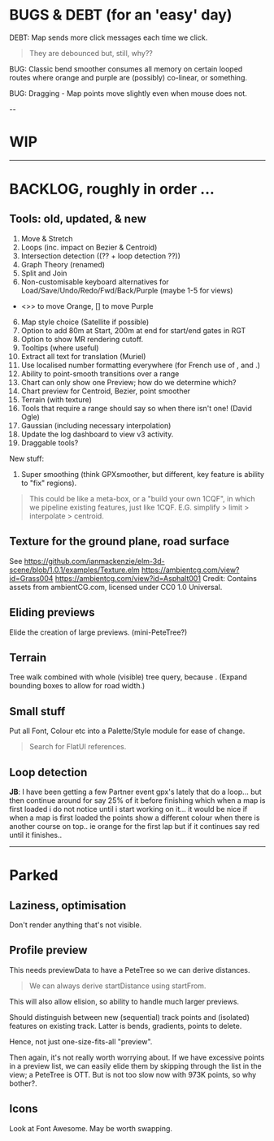 
# BUGS & DEBT (for an 'easy' day)

DEBT: Map sends more click messages each time we click. 
> They are debounced but, still, why??

BUG: Classic bend smoother consumes all memory on certain looped routes where
     orange and purple are (possibly) co-linear, or something.

BUG: Dragging - Map points move slightly even when mouse does not.

--

# WIP

---

# BACKLOG, roughly in order ...

## Tools: old, updated, & new

1. Move & Stretch
2. Loops (inc. impact on Bezier & Centroid)
3. Intersection detection ((?? + loop detection ??))
4. Graph Theory (renamed)
5. Split and Join
6. Non-customisable keyboard alternatives for Load/Save/Undo/Redo/Fwd/Back/Purple (maybe 1-5 for views)
+ <>> to move Orange, [] to move Purple
6. Map style choice (Satellite if possible)
7. Option to add 80m at Start, 200m at end for start/end gates in RGT
8. Option to show MR rendering cutoff.
9. Tooltips (where useful)
10. Extract all text for translation (Muriel)
11. Use localised number formatting everywhere (for French use of , and .)
12. Ability to point-smooth transitions over a range
13. Chart can only show one Preview; how do we determine which?
14. Chart preview for Centroid, Bezier, point smoother
16. Terrain (with texture)
17. Tools that require a range should say so when there isn't one! (David Ogle)
18. Gaussian (including necessary interpolation)
20. Update the log dashboard to view v3 activity.
21. Draggable tools?

New stuff:
1. Super smoothing  (think GPXsmoother, but different, key feature is ability to "fix" regions).
> This could be like a meta-box, or a "build your own 1CQF", in which
> we pipeline existing features, just like 1CQF.
> E.G. simplify > limit > interpolate > centroid.

## Texture for the ground plane, road surface

See https://github.com/ianmackenzie/elm-3d-scene/blob/1.0.1/examples/Texture.elm
https://ambientcg.com/view?id=Grass004
https://ambientcg.com/view?id=Asphalt001
Credit: Contains assets from ambientCG.com, licensed under CC0 1.0 Universal.

## Eliding previews

Elide the creation of large previews. (mini-PeteTree?)

## Terrain

Tree walk combined with whole (visible) tree query, because <track loops>.
(Expand bounding boxes to allow for road width.)

## Small stuff

Put all Font, Colour etc into a Palette/Style module for ease of change.
> Search for FlatUI references.

## Loop detection

**JB**: I have been getting a few Partner event gpx's lately that do a loop... but then continue around for say 25% of it before finishing which when a map is first loaded i do not notice until i start working on it... it would be nice if when a map is first loaded the points show a different colour when there is another course on top.. ie orange for the first lap but if it continues say red until it finishes..

---

# Parked

## Laziness, optimisation

Don't render anything that's not visible.

## Profile preview

This needs previewData to have a PeteTree so we can derive distances.
> We can always derive startDistance using startFrom.

This will also allow elision, so ability to handle much larger previews.

Should distinguish between new (sequential) track points and (isolated) features
on existing track. Latter is bends, gradients, points to delete.

Hence, not just one-size-fits-all "preview".

Then again, it's not really worth worrying about. If we have excessive points
in a preview list, we can easily elide them by skipping through the list in the
view; a PeteTree is OTT.
But is not too slow now with 973K points, so why bother?.

## Icons

Look at Font Awesome. May be worth swapping.

